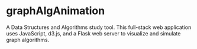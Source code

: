 # graphAlgAnimation
A Data Structures and Algorithms study tool. This full-stack web application uses JavaScript, d3.js, and a Flask web server to visualize and simulate graph algorithms. 

